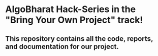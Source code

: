 # AlgoBharat Hack-Series in the "Bring Your Own Project" track!

## This repository contains all the code, reports, and documentation for our project.
